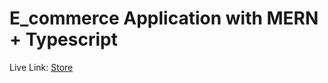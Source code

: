 # E_commerce Application with MERN + Typescript

Live Link: [Store](https://e-com-flow-gamma.vercel.app)
